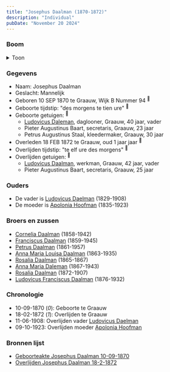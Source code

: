 ```yaml
---
title: "Josephus Daalman (1870-1872)"
description: "Individual"
pubDate: "November 20 2024"
---
```


### Boom
<details><summary>Toon</summary>

![test](https://www.plantuml.com/plantuml/svg/XP9RImCn48NVyoi6VV19s0l5RYb5MtUz85hmybgocx4DpIPB9cifql_ksAvQ4UnRc9mv-MPEpYb87zhQ25fgsqWlQoXbjPnxrrerSSPv25vQuYkqGIoqGgYqhmpkpbWtOGqrrYLwsfKee4SNrWsAFTVAI29u5m0mTbwXVrheQccHQ3YifRQZ4QHY8yG9JBTFaTXr7DsrohtfgYMub6XgQOz04jn4KPHa0CTvMlIACHk_lseqQWF3GIdBzQnq8HWSZ221XyaJn7rMNxU6mfwGbgqnCsdLhFAEg7ICmnrn3BVFzn1dKH-kl9JjYi4wcek6TsArX6ldNd_1z1cc6ETfdlu3ay7zmml3f3qsi06j9iB3HDbkXYn9_m0D1ojKIjivoz8OBlC9s_VEjbm5SyKH71izNuGr6kDMpBOHtV9EJpk5w0RuANITNE2h94t4rtEtZh1PRCEG-s6m1hw3F1mAUp_cKoOzYxucEXnB7ufy_DcJ_6n1dADL_7y_0000)
</details>

### Gegevens
- Naam: Josephus Daalman 
- Geslacht: Mannelijk
- Geboren 10 SEP 1870 te Graauw, Wijk B Nummer 94 <sup><a href="../s00389/" style="text-decoration:none" title="Geboorteakte Josephus Daalman 10-09-1870">:link:</a></sup>
- Geboorte tijdstip: "des morgens te tien ure" <sup><a href="../s00389/" style="text-decoration:none" title="Geboorteakte Josephus Daalman 10-09-1870">:link:</a></sup>
- Geboorte getuigen: <sup><a href="../s00389/" style="text-decoration:none" title="Geboorteakte Josephus Daalman 10-09-1870">:link:</a></sup>
  - [Ludovicus Daleman](../i00029/), daglooner, Graauw, 40 jaar, vader
  - Pieter Augustinus Baart, secretaris, Graauw, 23 jaar
  - Petrus Augustinus Staal, kleedermaker, Graauw, 30 jaar
- Overleden 18 FEB 1872 te Graauw, oud 1 jaar jaar <sup><a href="../s00390/" style="text-decoration:none" title="Overlijden Josephus Daalman 18-2-1872">:link:</a></sup>
- Overlijden tijdstip: "te elf ure des morgens" <sup><a href="../s00390/" style="text-decoration:none" title="Overlijden Josephus Daalman 18-2-1872">:link:</a></sup>
- Overlijden getuigen: <sup><a href="../s00390/" style="text-decoration:none" title="Overlijden Josephus Daalman 18-2-1872">:link:</a></sup>
  - [Ludovicus Daalman](../i00029/), werkman, Graauw, 42 jaar, vader
  - Pieter Augustinus Baart, secretaris, Graauw, 25 jaar

### Ouders
- De vader is [Ludovicus Daelman](../i00029/) (1829-1908)
- De moeder is [Apolonia Hoofman](../i00028/) (1835-1923)

### Broers en zussen
- [Cornelia Daalman](../i00226/) (1858-1942)
- [Franciscus Daalman](../i00227/) (1859-1945)
- [Petrus Daalman](../i00228/) (1861-1957)
- [Anna Maria Louisa Daalman](../i00229/) (1863-1935)
- [Rosalia Daalman](../i00230/) (1865-1867)
- [Anna Maria Daleman](../i00231/) (1867-1943)
- [Rosalia Daalman](../i00233/) (1872-1907)
- [Ludovicus Franciscus Daalman](../i00234/) (1876-1932)

### Chronologie
- 10-09-1870 (<i>0</i>): Geboorte te Graauw
- 18-02-1872 (<i>1</i>): Overlijden te Graauw
- 11-06-1908: Overlijden vader [Ludovicus Daelman](../i00029/)
- 09-10-1923: Overlijden moeder [Apolonia Hoofman](../i00028/)

### Bronnen lijst
- [Geboorteakte Josephus Daalman 10-09-1870](../s00389/)
- [Overlijden Josephus Daalman 18-2-1872](../s00390/)